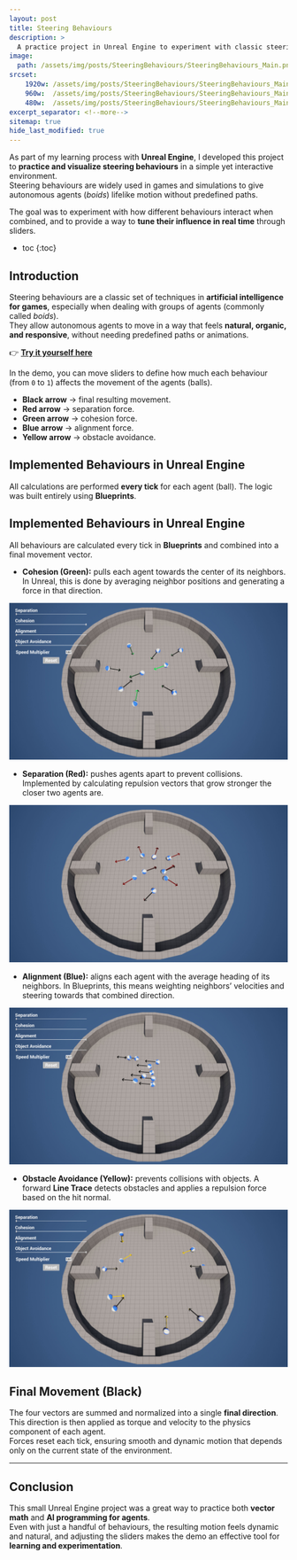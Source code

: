 ```yaml
---
layout: post
title: Steering Behaviours
description: >
  A practice project in Unreal Engine to experiment with classic steering behaviours: separation, cohesion, alignment, and obstacle avoidance.
image: 
  path: /assets/img/posts/SteeringBehaviours/SteeringBehaviours_Main.png
srcset:
    1920w: /assets/img/posts/SteeringBehaviours/SteeringBehaviours_Main.png
    960w:  /assets/img/posts/SteeringBehaviours/SteeringBehaviours_Main@0,5x.png
    480w:  /assets/img/posts/SteeringBehaviours/SteeringBehaviours_Main@0,25x.png
excerpt_separator: <!--more-->
sitemap: true
hide_last_modified: true
---
```


As part of my learning process with **Unreal Engine**, I developed this project to **practice and visualize steering behaviours** in a simple yet interactive environment.  
Steering behaviours are widely used in games and simulations to give autonomous agents (*boids*) lifelike motion without predefined paths.  

The goal was to experiment with how different behaviours interact when combined, and to provide a way to **tune their influence in real time** through sliders.

<!--more-->

* toc
{:toc}

## Introduction

Steering behaviours are a classic set of techniques in **artificial intelligence for games**, especially when dealing with groups of agents (commonly called *boids*).  
They allow autonomous agents to move in a way that feels **natural, organic, and responsive**, without needing predefined paths or animations.  

👉 [**Try it yourself here**](https://legno9.itch.io/steeringbehaviours)  

In the demo, you can move sliders to define how much each behaviour (from `0` to `1`) affects the movement of the agents (balls).  

- **Black arrow** → final resulting movement.  
- **Red arrow** → separation force.  
- **Green arrow** → cohesion force.  
- **Blue arrow** → alignment force.  
- **Yellow arrow** → obstacle avoidance.  

## Implemented Behaviours in Unreal Engine

All calculations are performed **every tick** for each agent (ball). The logic was built entirely using **Blueprints**.

## Implemented Behaviours in Unreal Engine

All behaviours are calculated every tick in **Blueprints** and combined into a final movement vector.

- **Cohesion (Green):** pulls each agent towards the center of its neighbors. In Unreal, this is done by averaging neighbor positions and generating a force in that direction.

![Image of cohesion](/assets/img/posts/SteeringBehaviours/SteeringBehaviours_Cohesion.jpg)  


- **Separation (Red):** pushes agents apart to prevent collisions. Implemented by calculating repulsion vectors that grow stronger the closer two agents are.  

![Image of separation](/assets/img/posts/SteeringBehaviours/SteeringBehaviours_Separation.jpg)


- **Alignment (Blue):** aligns each agent with the average heading of its neighbors. In Blueprints, this means weighting neighbors’ velocities and steering towards that combined direction.  

![Image of alignment](/assets/img/posts/SteeringBehaviours/SteeringBehaviours_Aligment.jpg)


- **Obstacle Avoidance (Yellow):** prevents collisions with objects. A forward **Line Trace** detects obstacles and applies a repulsion force based on the hit normal.  

![Image of Obstacle avoidance](/assets/img/posts/SteeringBehaviours/SteeringBehaviours_OAvoindance.jpg)


## Final Movement (Black)

The four vectors are summed and normalized into a single **final direction**. This direction is then applied as torque and velocity to the physics component of each agent.  
Forces reset each tick, ensuring smooth and dynamic motion that depends only on the current state of the environment.

---

## Conclusion

This small Unreal Engine project was a great way to practice both **vector math** and **AI programming for agents**.  
Even with just a handful of behaviours, the resulting motion feels dynamic and natural, and adjusting the sliders makes the demo an effective tool for **learning and experimentation**.